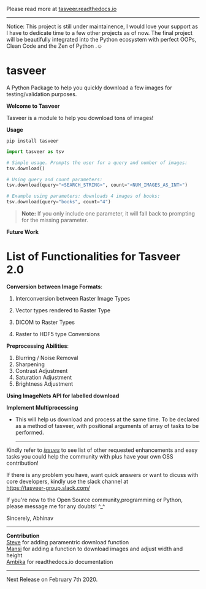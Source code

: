 Please read more at <a href="https://tasveer.readthedocs.io">tasveer.readthedocs.io</a><br><hr>
Notice: This project is still under maintainence, I would love your support as I have to dedicate time to a few other projects as of now. The final project will be beautifully integrated into the Python ecosystem with perfect OOPs, Clean Code and the Zen of Python .☺

# tasveer
A Python Package to help you quickly download a few images for testing/validation purposes.

**Welcome to Tasveer**

Tasveer is a module to help you download tons of images!

**Usage**

```
pip install tasveer
```
```python
import tasveer as tsv

# Simple usage. Prompts the user for a query and number of images:
tsv.download()

# Using query and count parameters:
tsv.download(query="<SEARCH_STRING>", count="<NUM_IMAGES_AS_INT>")

# Example using parameters: downloads 4 images of books:
tsv.download(query="books", count="4")
```
>**Note:** If you only include one parameter, it will fall back to prompting for the missing parameter.


**Future Work**

<h1>List of Functionalities for Tasveer 2.0</h1>

**Conversion between Image Formats**:

1. Interconversion between Raster Image Types

2. Vector types rendered to Raster Type

3. DICOM to Raster Types

4. Raster to HDF5 type Conversions

**Preprocessing Abilities**:

1. Blurring / Noise Removal
2. Sharpening
3. Contrast Adjustment
4. Saturation Adjustment
5. Brightness Adjustment

**Using ImageNets API for labelled download**

**Implement Multiprocessing**

- This will help us download and process at the same time. To be declared as a method of tasveer, with positional arguments of array of tasks to be performed.
<br><hr>

Kindly refer to <a href="https://github.com/AbhinavMir/tasveer/issues"><i>issues</i></a> to see list of other requested enhancements and easy tasks you could help the community with plus have your own OSS contribution!

If there is any problem you have, want quick answers or want to dicuss with core developers, kindly use the slack channel at <br> https://tasveer-group.slack.com/

If you're new to the Open Source community,programming or Python, please message me for any doubts! ^_^

Sincerely,
Abhinav
<br><hr>
**Contribution**<br>
<a href="https://github.com/steveyackey">Steve</a> for adding paramentric download function<br>
<a href="https://github.com/Mansi145">Mansi</a> for adding a function to download images and adjust width and height
<br>
<a href="https://github.com/ambika1101">Ambika</a> for readthedocs.io documentation<br><hr>
Next Release on February 7th 2020.
   
